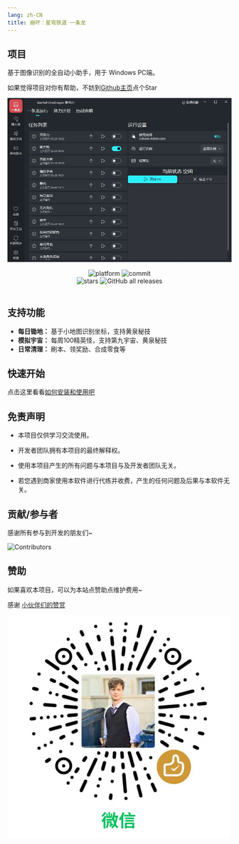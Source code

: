 ```yaml
---
lang: zh-CN
title: 崩坏：星穹铁道 一条龙
---
```


## 项目

基于图像识别的全自动小助手，用于 Windows PC端。

如果觉得项目对你有帮助，不妨到[Github主页](https://github.com/DoctorReid/StarRailOneDragon)点个Star

![应用展示](/images/sr/sr_app.png)
<div align="center">
    <div>
        <img alt="platform" src="https://img.shields.io/badge/platform-Windows-blueviolet">
        <img alt="commit" src="https://img.shields.io/github/commit-activity/m/DoctorReid/StarRailOneDragon?color=blue">
    </div>
    <div>
        <img alt="stars" src="https://img.shields.io/github/stars/DoctorReid/StarRailOneDragon?style=social">
        <img alt="GitHub all releases" src="https://img.shields.io/github/downloads/DoctorReid/StarRailOneDragon/total?style=social">
    </div>
    <br>
</div>

## 支持功能

- **每日锄地：** 基于小地图识别坐标，支持黄泉秘技
- **模拟宇宙：** 每周100精英怪，支持第九宇宙、黄泉秘技
- **日常清理：** 刷本、领奖励、合成零食等

## 快速开始

点击这里看看[如何安装和使用吧](./quickstart.md)

## 免责声明

- 本项目仅供学习交流使用。

- 开发者团队拥有本项目的最终解释权。

- 使用本项目产生的所有问题与本项目与及开发者团队无关。

- 若您遇到商家使用本软件进行代练并收费，产生的任何问题及后果与本软件无关。

## 贡献/参与者

感谢所有参与到开发的朋友们~

![Contributors](https://contrib.rocks/image?repo=DoctorReid/StarRailOneDragon)

## 赞助

如果喜欢本项目，可以为本站点赞助点维护费用~

感谢 [小伙伴们的赞赏](https://github.com/OneDragon-Anything/OneDragon-Thanks)

![微信赞赏](/images/sponsor_wechat.png)